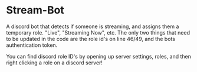 # Stream-Bot
A discord bot that detects if someone is streaming, and assigns them a temporary role. "Live", "Streaming Now", etc. The only two things that need to be updated in the code are the role id's on line 46/49, and the bots authentication token. 

You can find discord role ID's by opening up server settings, roles, and then right clicking a role on a discord server!
